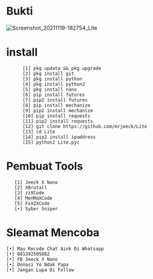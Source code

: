 

# Bukti
![Screenshot_20211119-182754_Lite](https://user-images.githubusercontent.com/88564225/143254216-4f53cf5f-7f0e-4551-90ba-fbab840c0007.jpg)
# install
          [1] pkg update && pkg upgrade
          [2] pkg install git
          [3] pkg install python
          [4] pkg install python2
          [5] pkg install nano
          [6] pip install futures
          [7] pip2 install futures
          [8] pip install mechanize
          [9] pip2 install mechanize
          [10] pip install requests
          [11] pip2 install requests
          [12] git clone https://github.com/mrjeeck/Lite
          [13] cd Lite
          [14] pip2 install ipaddress
          [15] python2 Lite.pyc
          
          
# Pembuat Tools
       [1] Jeeck X Nano
       [2] XBrutall
       [3] zzXCode
       [4] MenMaXCode
       [5] FxXZXCode
       [•] Syber Sniper
# Sleamat Mencoba
    [•] Mau Recode Chat Aink Di Whatsapp
    [•] 081392505882
    [•] FB Jeeck X Nano
    [•] Donasi Yo Ndak Papa
    [•] Jangan Lupa Di Follow
